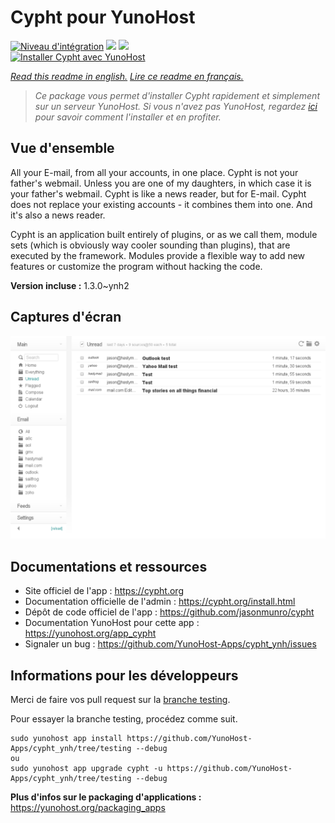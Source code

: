 # Cypht pour YunoHost

[![Niveau d'intégration](https://dash.yunohost.org/integration/cypht.svg)](https://dash.yunohost.org/appci/app/cypht) ![](https://ci-apps.yunohost.org/ci/badges/cypht.status.svg) ![](https://ci-apps.yunohost.org/ci/badges/cypht.maintain.svg)  
[![Installer Cypht avec YunoHost](https://install-app.yunohost.org/install-with-yunohost.svg)](https://install-app.yunohost.org/?app=cypht)

*[Read this readme in english.](./README.md)*
*[Lire ce readme en français.](./README_fr.md)*

> *Ce package vous permet d'installer Cypht rapidement et simplement sur un serveur YunoHost.
Si vous n'avez pas YunoHost, regardez [ici](https://yunohost.org/#/install) pour savoir comment l'installer et en profiter.*

## Vue d'ensemble

All your E-mail, from all your accounts, in one place. Cypht is not your father's webmail. Unless you are one of my daughters, in which case it is your father's webmail. Cypht is like a news reader, but for E-mail. Cypht does not replace your existing accounts - it combines them into one. And it's also a news reader.

Cypht is an application built entirely of plugins, or as we call them, module sets (which is obviously way cooler sounding than plugins), that are executed by the framework. Modules provide a flexible way to add new features or customize the program without hacking the code.


**Version incluse :** 1.3.0~ynh2



## Captures d'écran

![](./doc/screenshots/cypht_shot1.png)

## Documentations et ressources

* Site officiel de l'app : https://cypht.org
* Documentation officielle de l'admin : https://cypht.org/install.html
* Dépôt de code officiel de l'app : https://github.com/jasonmunro/cypht
* Documentation YunoHost pour cette app : https://yunohost.org/app_cypht
* Signaler un bug : https://github.com/YunoHost-Apps/cypht_ynh/issues

## Informations pour les développeurs

Merci de faire vos pull request sur la [branche testing](https://github.com/YunoHost-Apps/cypht_ynh/tree/testing).

Pour essayer la branche testing, procédez comme suit.
```
sudo yunohost app install https://github.com/YunoHost-Apps/cypht_ynh/tree/testing --debug
ou
sudo yunohost app upgrade cypht -u https://github.com/YunoHost-Apps/cypht_ynh/tree/testing --debug
```

**Plus d'infos sur le packaging d'applications :** https://yunohost.org/packaging_apps